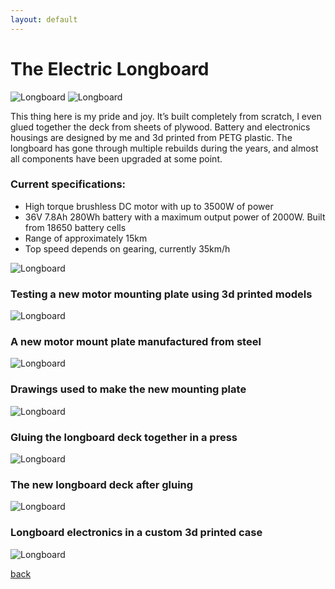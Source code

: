 ```yaml
---
layout: default
---
```


# The Electric Longboard

![Longboard](\assets\longboard_1.jpg)
![Longboard](\assets\longboard_9.jpg)

This thing here is my pride and joy. It’s built completely from scratch, I even glued together the deck from sheets of plywood. Battery and electronics housings are designed by me and 3d printed from PETG plastic. The longboard has gone through multiple rebuilds during the years, and almost all components have been upgraded at some point.

### Current specifications:
* High torque brushless DC motor with up to 3500W of power
* 36V 7.8Ah 280Wh battery with a maximum output power of 2000W. Built from 18650 battery cells
* Range of approximately 15km
* Top speed depends on gearing, currently 35km/h


![Longboard](\assets\longboard_2.jpg)


### Testing a new motor mounting plate using 3d printed models
![Longboard](\assets\longboard_3.jpg)  

### A new motor mount plate manufactured from steel
![Longboard](\assets\longboard_4.jpg)
  

### Drawings used to make the new mounting plate
![Longboard](\assets\longboard_7.jpg)


### Gluing the longboard deck together in a press
![Longboard](\assets\longboard_5.jpg)


### The new longboard deck after gluing
![Longboard](\assets\longboard_6.jpg)


### Longboard electronics in a custom 3d printed case
![Longboard](\assets\longboard_8.jpg)


[back](./)